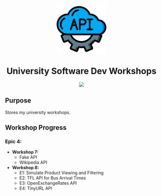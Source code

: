 <div align=center>
  <img align='center' src='./image.png' width=164 />
</div>



<div align=center>
  <h1>
    University Software Dev Workshops
  </h1>
</div>

<div align=center>
  <a href="https://github.com/JayNightmare/University-Software-Dev-Workshops/actions/workflows/python-app.yml">
    <img src="https://github.com/JayNightmare/University-Software-Dev-Workshops/actions/workflows/python-app.yml/badge.svg"/>
  </a>
</div>

## Purpose
Stores my university workshops.

## Workshop Progress
### Epic 4:
- **Workshop 7:**
  - Fake API
  - Wikipedia API
- **Workshop 8:**
  - E1: Simulate Product Viewing and Filtering
  - E2: TFL API for Bus Arrival Times
  - E3: OpenExchangeRates API
  - E4: TinyURL API